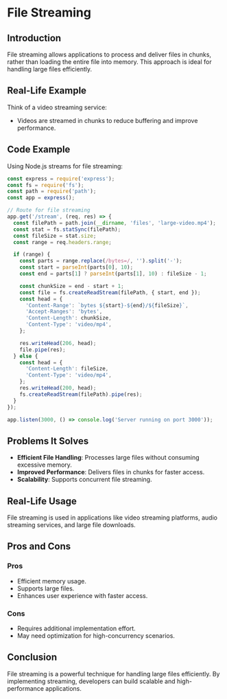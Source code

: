 # File Streaming

## Introduction
File streaming allows applications to process and deliver files in chunks, rather than loading the entire file into memory. This approach is ideal for handling large files efficiently.

## Real-Life Example
Think of a video streaming service:
- Videos are streamed in chunks to reduce buffering and improve performance.

## Code Example
Using Node.js streams for file streaming:
```javascript
const express = require('express');
const fs = require('fs');
const path = require('path');
const app = express();

// Route for file streaming
app.get('/stream', (req, res) => {
  const filePath = path.join(__dirname, 'files', 'large-video.mp4');
  const stat = fs.statSync(filePath);
  const fileSize = stat.size;
  const range = req.headers.range;

  if (range) {
    const parts = range.replace(/bytes=/, '').split('-');
    const start = parseInt(parts[0], 10);
    const end = parts[1] ? parseInt(parts[1], 10) : fileSize - 1;

    const chunkSize = end - start + 1;
    const file = fs.createReadStream(filePath, { start, end });
    const head = {
      'Content-Range': `bytes ${start}-${end}/${fileSize}`,
      'Accept-Ranges': 'bytes',
      'Content-Length': chunkSize,
      'Content-Type': 'video/mp4',
    };

    res.writeHead(206, head);
    file.pipe(res);
  } else {
    const head = {
      'Content-Length': fileSize,
      'Content-Type': 'video/mp4',
    };
    res.writeHead(200, head);
    fs.createReadStream(filePath).pipe(res);
  }
});

app.listen(3000, () => console.log('Server running on port 3000'));
```

## Problems It Solves
- **Efficient File Handling**: Processes large files without consuming excessive memory.
- **Improved Performance**: Delivers files in chunks for faster access.
- **Scalability**: Supports concurrent file streaming.

## Real-Life Usage
File streaming is used in applications like video streaming platforms, audio streaming services, and large file downloads.

## Pros and Cons
### Pros
- Efficient memory usage.
- Supports large files.
- Enhances user experience with faster access.

### Cons
- Requires additional implementation effort.
- May need optimization for high-concurrency scenarios.

## Conclusion
File streaming is a powerful technique for handling large files efficiently. By implementing streaming, developers can build scalable and high-performance applications.
